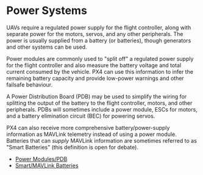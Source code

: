 # Power Systems

UAVs require a regulated power supply for the flight controller, along with separate power for the motors, servos, and any other peripherals.
The power is usually supplied from a battery (or batteries), though generators and other systems can be used.

Power modules are commonly used to "split off" a regulated power supply for the flight controller and also measure the battery voltage and total current consumed by the vehicle.
PX4 can use this information to infer the remaining battery capacity and provide low-power warnings and other failsafe behaviour.

A Power Distribution Board (PDB) may be used to simplify the wiring for splitting the output of the battery to the flight controller, motors, and other peripherals.
PDBs will sometimes include a power module, ESCs for motors, and a battery elimination circuit (BEC) for powering servos.

PX4 can also receive more comprehensive battery/power-supply information as MAVLink telemetry instead of using a power module.
Batteries that can _supply_ MAVLink information are sometimes referred to as "Smart Batteries" (this definition is open for debate).

- [Power Modules/PDB](../power_module/index.md)
- [Smart/MAVLink Batteries](../smart_batteries/index.md)
